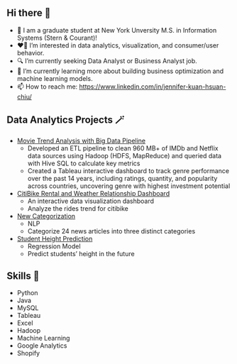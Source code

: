## Hi there 👋
* 🏫 I am a graduate student at New York Unversity M.S. in Information Systems (Stern & Courant)!
* ❤️‍🔥 I’m interested in data analytics, visualization, and consumer/user behavior.
* 🔍 I’m currently seeking Data Analyst or Business Analyst job. 
* 🌱 I’m currently learning more about building business optimization and machine learning models.
* 📫 How to reach me: https://www.linkedin.com/in/jennifer-kuan-hsuan-chiu/

## Data Analytics Projects 🪄
* [Movie Trend Analysis with Big Data Pipeline](https://drive.google.com/file/d/1PCSPu8hAKl30GeP7dBi1aXdphMw3uWyx/view?usp=sharing)
  * Developed an ETL pipeline to clean 960 MB+ of IMDb and Netflix data sources using Hadoop (HDFS, MapReduce) and queried data with Hive SQL to calculate key metrics
  * Created a Tableau interactive dashboard to track genre performance over the past 14 years, including ratings, quantity, and popularity across countries, uncovering genre with highest investment potential
* [CitiBike Rental and Weather Relationship Dashboard](https://public.tableau.com/app/profile/kuan.hsuan.chiu/viz/CitiBikeOperationAnalysis/Dashboard1)
  * An interactive data visualization dashboard
  * Analyze the rides trend for citibike
* [New Categorization](https://github.com/jenniferchiutw/predictive_analytics/tree/main/hw3)
  * NLP
  * Categorize 24 news articles into three distinct categories
* [Student Height Prediction](https://github.com/jenniferchiutw/java_projects/tree/main/height_prediction)
  * Regression Model
  * Predict students’ height in the future

## Skills 🔧
* Python
* Java
* MySQL
* Tableau
* Excel
* Hadoop
* Machine Learning
* Google Analytics
* Shopify


<!--
**jenniferchiutw/jenniferchiutw** is a ✨ _special_ ✨ repository because its `README.md` (this file) appears on your GitHub profile.

Here are some ideas to get you started:

- 🔭 I’m currently working on ...
- 🌱 I’m currently learning ...
- 👯 I’m looking to collaborate on ...
- 🤔 I’m looking for help with ...
- 💬 Ask me about ...
- 📫 How to reach me: ...
- 😄 Pronouns: ...
- ⚡ Fun fact: ...
-->
